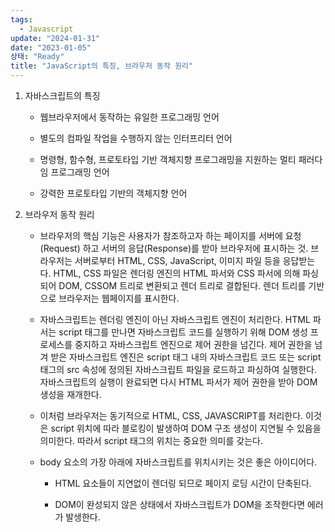 ```yaml
---
tags:
  - Javascript
update: "2024-01-31"
date: "2023-01-05"
상태: "Ready"
title: "JavaScript의 특징, 브라우저 동작 원리"
---
```

1. 자바스크립트의 특징

    - 웹브라우저에서 동작하는 유일한 프로그래밍 언어

    - 별도의 컴파일 작업을 수행하지 않는 인터프리터 언어 

    - 명령형, 함수형, 프로토타입 기반 객체지향 프로그래밍을 지원하는 멀티 패러다임 프로그래밍 언어

    - 강력한 프로토타입 기반의 객체지향 언어

1. 브라우저 동작 원리

    - 브라우저의 핵심 기능은 사용자가 참조하고자 하는 페이지를 서버에 요청(Request) 하고 서버의 응답(Response)를 받아 브라우저에 표시하는 것. 브라우저는 서버로부터 HTML, CSS, JavaScript, 이미지 파일 등을 응답받는다. HTML, CSS 파일은 렌더링 엔진의 HTML 파서와 CSS 파서에 의해 파싱되어 DOM, CSSOM 트리로 변환되고 렌더 트리로 결합된다. 렌더 트리를 기반으로 브라우저는 웹페이지를 표시한다. 

    - 자바스크립트는 렌더링 엔진이 아닌 자바스크립트 엔진이 처리한다. HTML 파서는 script 태그를 만나면 자바스크립트 코드를 실행하기 위해 DOM 생성 프로세스를 중지하고 자바스크립트 엔진으로 제어 권한을 넘긴다. 제어 권한을 넘겨 받은 자바스크립트 엔진은 script 태그 내의 자바스크립트 코드 또는 script 태그의 src 속성에 정의된 자바스크립트 파일을 로드하고 파싱하여 실행한다. 자바스크립트의 실행이 완료되면 다시 HTML 파서가 제어 권한을 받아 DOM 생성을 재개한다. 

    - 이처럼 브라우저는 동기적으로 HTML, CSS, JAVASCRIPT를 처리한다. 이것은 script 위치에 따라 블로킹이 발생하여 DOM 구조 생성이 지연될 수 있음을 의미한다. 따라서 script 태그의 위치는 중요한 의미를 갖는다. 

    - body 요소의 가장 아래에 자바스크립트를 위치시키는 것은 좋은 아이디어다. 

        - HTML 요소들이 지연없이 렌더링 되므로 페이지 로딩 시간이 단축된다. 

        - DOM이 완성되지 않은 상태에서 자바스크립트가 DOM을 조작한다면 에러가 발생한다. 

